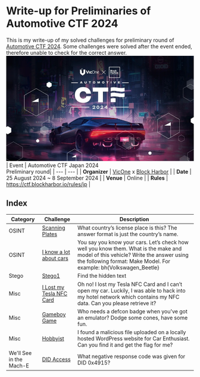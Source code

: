 # Write-up for Preliminaries of Automotive CTF 2024
This is my write-up of my solved challenges for preliminary round of [Automotive CTF 2024](https://vicone.com/jp/automotive-ctf).
Some challenges were solved after the event ended, therefore unable to check for the correct answer.
![Automotive CTF 2024](image/automotive-ctf.jpg)
| Event | Automotive CTF Japan 2024 <br> Preliminary round|
| --- | --- |
| **Organizer** | [VicOne](https://vicone.com/) x [Block Harbor](https://blockharbor.io/) |
| **Date** | 25 August 2024 ~ 8 September 2024 |
| **Venue** | Online |
| **Rules** | https://ctf.blockharbor.io/rules/jp |

## Index
|Category|Challenge|Description|
| --- | --- | --- |
|OSINT | [Scanning Plates](./OSINT-Scanning%20Plates/README.md) |What country’s license place is this? The answer format is just the country’s name.|
|OSINT | [I know a lot about cars](./OSINT-Scanning%20Plates/README.md) |You say you know your cars. Let’s check how well you know them. What is the make and model of this vehicle? Write the answer using the following format: Make Model. For example: bh{Volkswagen_Beetle}|
|Stego | [Stego1](./Stego-Stego1/README.md) |Find the hidden text|
|Misc | [I Lost my Tesla NFC Card ](./Misc-I%20Lost%20my%20Tesla%20NFC%20Card/README.md)|Oh no! I lost my Tesla NFC Card and I can’t open my car. Luckily, I was able to hack into my hotel network which contains my NFC data. Can you please retrieve it?|
|Misc| [Gameboy Game](./Misc-Gameboy%20Game/README.md) |Who needs a defcon badge when you've got an emulator? Dodge some cones, have some fun.|
|Misc| [Hobbyist](./Misc-Hobbyist/README.md) | I found a malicious file uploaded on a locally hosted WordPress website for Car Enthusiast. Can you find it and get the flag for me? |
|We'll See in the Mach-E | [DID Access](./WSME-DID%20Access/README.md) | What negative response code was given for DID 0x4915?|
